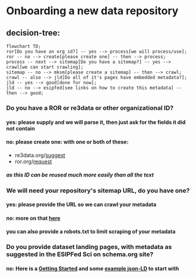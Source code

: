 # Onboarding a new data repository
## decision-tree:
```mermaid
flowchart TD;
ror[Do you have an org id?] -- yes --> process[we will process/use];
ror -- no --> create[please create one] -- then --> process;
process -- next --> sitemap[Do you have a sitemap?] -- yes --> crawl[we can start crawling];
sitemap -- no --> mksm[please create a sitemap] -- then --> crawl;
crawl -- also --> jld[Do all of it's pages have embedded metadata?];
jld -- yes --> good[done for now];
jld -- no --> esipfed[see links on how to create this metadata] -- then --> good;
```

### Do you have a ROR or re3data or other organizational ID?
#### yes: please supply and we will parse it, then just ask for the fields it did not contain
#### no: please create one: with one or both of these:
* re3data.org/[suggest](https://www.re3data.org/suggest)
* ror.org/[request](https://docs.google.com/forms/d/e/1FAIpQLSdJYaMTCwS7muuTa-B_CnAtCSkKzt19lkirAKG4u7umH9Nosg/viewform)
##### as this ID can be reused much more easily than all the text

### We will need your repository's sitemap URL, do you have one?
#### yes: please provide the URL so we can crawl your metadata
#### no: more on that [here](https://github.com/ESIPFed/science-on-schema.org/blob/master/guides/GETTING-STARTED.md#sitemaps)
#### you can also provide a robots.txt to limit scraping of your metadata

### Do you provide dataset landing pages, with metadata as suggested in the ESIPFed Sci on schema.org site?
#### no: Here is a [Getting Started](https://github.com/ESIPFed/science-on-schema.org/blob/master/guides/GETTING-STARTED.md) and some [example json-LD](https://github.com/ESIPFed/science-on-schema.org/tree/master/examples/dataset) to start with
